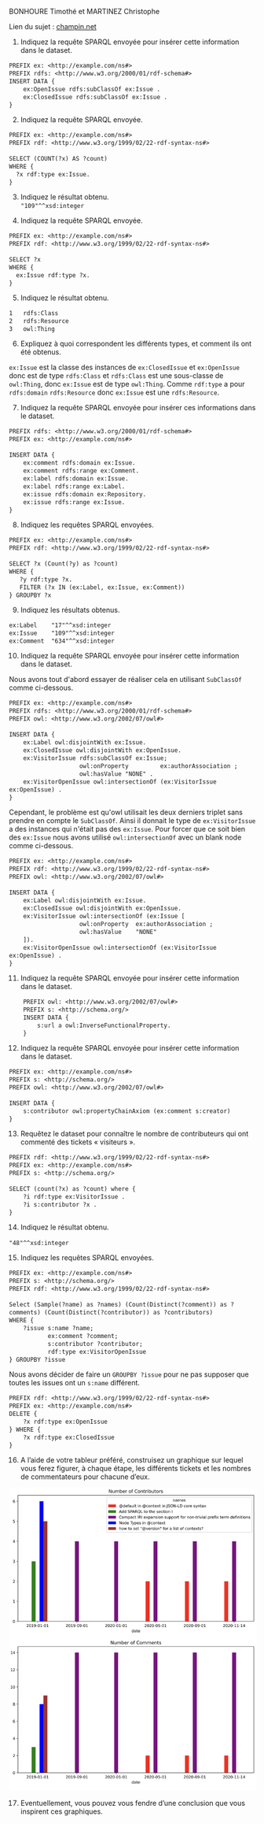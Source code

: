 BONHOURE Timothé et MARTINEZ Christophe

Lien du sujet : [champin.net](https://perso.liris.cnrs.fr/pierre-antoine.champin/2023/m2ia-tp-jsonld/part3.html)

1. Indiquez la requête SPARQL envoyée pour insérer cette information dans le dataset.

```
PREFIX ex: <http://example.com/ns#>
PREFIX rdfs: <http://www.w3.org/2000/01/rdf-schema#>
INSERT DATA {
    ex:OpenIssue rdfs:subClassOf ex:Issue .
    ex:ClosedIssue rdfs:subClassOf ex:Issue .
}
```

2. Indiquez la requête SPARQL envoyée.

```
PREFIX ex: <http://example.com/ns#>
PREFIX rdf: <http://www.w3.org/1999/02/22-rdf-syntax-ns#>

SELECT (COUNT(?x) AS ?count)
WHERE {
  ?x rdf:type ex:Issue.
}
```

3. Indiquez le résultat obtenu.  
`"109"^^xsd:integer`

4. Indiquez la requête SPARQL envoyée.

```
PREFIX ex: <http://example.com/ns#>
PREFIX rdf: <http://www.w3.org/1999/02/22-rdf-syntax-ns#>

SELECT ?x
WHERE {
  ex:Issue rdf:type ?x.
}
```

5. Indiquez le résultat obtenu.  

```
1	rdfs:Class
2	rdfs:Resource
3	owl:Thing
```

6. Expliquez à quoi correspondent les différents types, et comment ils ont été obtenus.  

`ex:Issue` est la classe des instances de `ex:ClosedIssue` et `ex:OpenIssue` donc est de type `rdfs:Class` et `rdfs:Class` est une sous-classe de `owl:Thing`, donc `ex:Issue` est de type `owl:Thing`. Comme `rdf:type` a pour `rdfs:domain` `rdfs:Resource` donc `ex:Issue` est une `rdfs:Resource`.

7. Indiquez la requête SPARQL envoyée pour insérer ces informations dans le dataset.

```
PREFIX rdfs: <http://www.w3.org/2000/01/rdf-schema#>
PREFIX ex: <http://example.com/ns#>

INSERT DATA {
    ex:comment rdfs:domain ex:Issue.
    ex:comment rdfs:range ex:Comment.
    ex:label rdfs:domain ex:Issue.
    ex:label rdfs:range ex:Label.
    ex:issue rdfs:domain ex:Repository.
    ex:issue rdfs:range ex:Issue.
}
```

8. Indiquez les requêtes SPARQL envoyées.

```
PREFIX ex: <http://example.com/ns#>
PREFIX rdf: <http://www.w3.org/1999/02/22-rdf-syntax-ns#>

SELECT ?x (Count(?y) as ?count)
WHERE {
   ?y rdf:type ?x.
   FILTER (?x IN (ex:Label, ex:Issue, ex:Comment))
} GROUPBY ?x
```

9. Indiquez les résultats obtenus.

```
ex:Label	"17"^^xsd:integer
ex:Issue	"109"^^xsd:integer
ex:Comment	"634"^^xsd:integer
```

10. Indiquez la requête SPARQL envoyée pour insérer cette information dans le dataset.

Nous avons tout d'abord essayer de réaliser cela en utilisant `SubClassOf` comme ci-dessous. 

```
PREFIX ex: <http://example.com/ns#>
PREFIX rdfs: <http://www.w3.org/2000/01/rdf-schema#>
PREFIX owl: <http://www.w3.org/2002/07/owl#>

INSERT DATA {
    ex:Label owl:disjointWith ex:Issue.
    ex:ClosedIssue owl:disjointWith ex:OpenIssue.
    ex:VisitorIssue rdfs:subClassOf ex:Issue;
                    owl:onProperty         ex:authorAssociation ;
                    owl:hasValue "NONE" .
    ex:VisitorOpenIssue owl:intersectionOf (ex:VisitorIssue ex:OpenIssue) .
}
```

Cependant, le problème est qu'owl utilisait les deux derniers triplet sans prendre en compte le `SubClassOf`. Ainsi il donnait le type de `ex:VisitorIssue` a des instances qui n'était pas des `ex:Issue`. Pour forcer que ce soit bien des `ex:Issue` nous avons utilisé `owl:intersectionOf` avec un blank node comme ci-dessous.

```
PREFIX ex: <http://example.com/ns#>
PREFIX rdf: <http://www.w3.org/1999/02/22-rdf-syntax-ns#>
PREFIX owl: <http://www.w3.org/2002/07/owl#>

INSERT DATA {
    ex:Label owl:disjointWith ex:Issue.
    ex:ClosedIssue owl:disjointWith ex:OpenIssue.
    ex:VisitorIssue owl:intersectionOf (ex:Issue [
                    owl:onProperty 	ex:authorAssociation ;
                    owl:hasValue    "NONE"
    ]).
    ex:VisitorOpenIssue owl:intersectionOf (ex:VisitorIssue ex:OpenIssue) .
}
```


11. Indiquez la requête SPARQL envoyée pour insérer cette information dans le dataset.

```
    PREFIX owl: <http://www.w3.org/2002/07/owl#>
    PREFIX s: <http://schema.org/>
    INSERT DATA {
        s:url a owl:InverseFunctionalProperty.
    }
```

12. Indiquez la requête SPARQL envoyée pour insérer cette information dans le dataset.

```
PREFIX ex: <http://example.com/ns#>
PREFIX s: <http://schema.org/>
PREFIX owl: <http://www.w3.org/2002/07/owl#>

INSERT DATA {
    s:contributor owl:propertyChainAxiom (ex:comment s:creator) 
}
```

13. Requêtez le dataset pour connaître le nombre de contributeurs qui ont commenté des tickets « visiteurs ».

```
PREFIX rdf: <http://www.w3.org/1999/02/22-rdf-syntax-ns#>
PREFIX ex: <http://example.com/ns#>
PREFIX s: <http://schema.org/>

SELECT (count(?x) as ?count) where { 
	?i rdf:type ex:VisitorIssue .
    ?i s:contributor ?x .
}
```

14. Indiquez le résultat obtenu.

`"48"^^xsd:integer`

15. Indiquez les requêtes SPARQL envoyées.

```
PREFIX ex: <http://example.com/ns#>
PREFIX s: <http://schema.org/>
PREFIX rdf: <http://www.w3.org/1999/02/22-rdf-syntax-ns#>

Select (Sample(?name) as ?names) (Count(Distinct(?comment)) as ?comments) (Count(Distinct(?contributor)) as ?contributors)
WHERE {
    ?issue s:name ?name;
    	   ex:comment ?comment;
           s:contributor ?contributor;
           rdf:type ex:VisitorOpenIssue
} GROUPBY ?issue
```

Nous avons décider de faire un `GROUPBY ?issue` pour ne pas supposer que toutes les issues ont un `s:name` différent.

```
PREFIX rdf: <http://www.w3.org/1999/02/22-rdf-syntax-ns#>
PREFIX ex: <http://example.com/ns#>
DELETE {
    ?x rdf:type ex:OpenIssue
} WHERE {
    ?x rdf:type ex:ClosedIssue
}
```

16. A l’aide de votre tableur préféré, construisez un graphique sur lequel vous ferez figurer, à chaque étape, les différents tickets et les nombres de commentateurs pour chacune d’eux.

![un graphique](fig.png)

17. Eventuellement, vous pouvez vous fendre d’une conclusion que vous inspirent ces graphiques.


